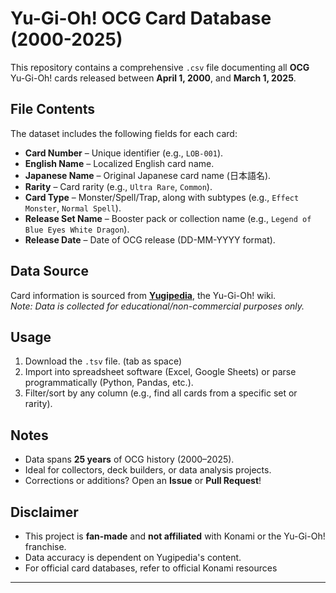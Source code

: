 # Yu-Gi-Oh! OCG Card Database (2000-2025)

This repository contains a comprehensive `.csv` file documenting all **OCG** Yu-Gi-Oh! cards released between **April 1, 2000**, and **March 1, 2025**.

## File Contents
The dataset includes the following fields for each card:
- **Card Number** – Unique identifier (e.g., `LOB-001`).
- **English Name** – Localized English card name.
- **Japanese Name** – Original Japanese card name (日本語名).
- **Rarity** – Card rarity (e.g., `Ultra Rare`, `Common`).
- **Card Type** – Monster/Spell/Trap, along with subtypes (e.g., `Effect Monster`, `Normal Spell`).
- **Release Set Name** – Booster pack or collection name (e.g., `Legend of Blue Eyes White Dragon`).
- **Release Date** – Date of OCG release (DD-MM-YYYY format).

## Data Source
Card information is sourced from **[Yugipedia](https://yugipedia.com/)**, the Yu-Gi-Oh! wiki.  
*Note: Data is collected for educational/non-commercial purposes only.*

## Usage
1. Download the `.tsv` file. (tab as space)
2. Import into spreadsheet software (Excel, Google Sheets) or parse programmatically (Python, Pandas, etc.).
3. Filter/sort by any column (e.g., find all cards from a specific set or rarity).

## Notes
- Data spans **25 years** of OCG history (2000–2025).
- Ideal for collectors, deck builders, or data analysis projects.
- Corrections or additions? Open an **Issue** or **Pull Request**!

## Disclaimer
- This project is **fan-made** and **not affiliated** with Konami or the Yu-Gi-Oh! franchise.
- Data accuracy is dependent on Yugipedia's content. 
- For official card databases, refer to official Konami resources

---
